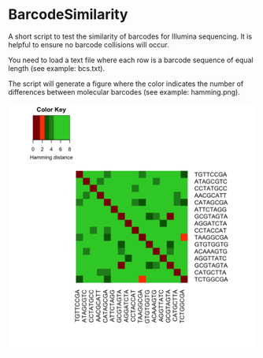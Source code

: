 # BarcodeSimilarity

A short script to test the similarity of barcodes for Illumina sequencing. It is helpful to ensure no barcode collisions will occur.

You need to load a text file where each row is a barcode sequence of equal length (see example: bcs.txt).

The script will generate a figure where the color indicates the number of differences between molecular barcodes (see example: hamming.png).



![Alt text](hamming.png)
